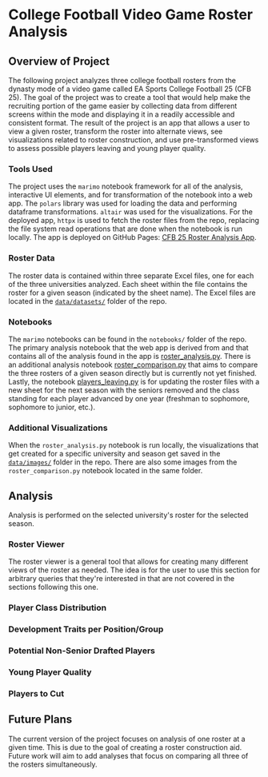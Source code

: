 # **College Football Video Game Roster Analysis**

## **Overview of Project**
The following project analyzes three college football rosters from the dynasty
mode of a video game called EA Sports College Football 25 (CFB 25). The goal of
the project was to create a tool that would help make the recruiting portion of
the game easier by collecting data from different screens within the mode and
displaying it in a readily accessible and consistent format. The result of the
project is an app that allows a user to view a given roster, transform the
roster into alternate views, see visualizations related to roster construction,
and use pre-transformed views to assess possible players leaving and young
player quality.

### **Tools Used**
The project uses the `marimo` notebook framework for all of the analysis,
interactive UI elements, and for transformation of the notebook into a web app.
The `polars` library was used for loading the data and performing dataframe
transformations. `altair` was used for the visualizations. For the deployed app,
`httpx` is used to fetch the roster files from the repo, replacing the file
system read operations that are done when the notebook is run locally. The app
is deployed on GitHub Pages: [CFB 25 Roster Analysis
App](https://cdpeters.github.io/cfb-analysis/).

### **Roster Data**
The roster data is contained within three separate Excel files, one for each of
the three universities analyzed. Each sheet within the file contains the roster
for a given season (indicated by the sheet name). The Excel files are located in
the
[`data/datasets/`](https://github.com/cdpeters/cfb-analysis/tree/main/data/datasets)
folder of the repo.

### **Notebooks**
The `marimo` notebooks can be found in the `notebooks/` folder of the repo. The
primary analysis notebook that the web app is derived from and that contains all
of the analysis found in the app is
[roster_analysis.py](https://github.com/cdpeters/cfb-analysis/blob/main/notebooks/roster_analysis.py).
There is an additional analysis notebook
[roster_comparison.py](https://github.com/cdpeters/cfb-analysis/blob/main/notebooks/roster_comparison.py)
that aims to compare the three rosters of a given season directly but is
currently not yet finished. Lastly, the notebook
[players_leaving.py](https://github.com/cdpeters/cfb-analysis/blob/main/notebooks/players_leaving.py)
is for updating the roster files with a new sheet for the next season with the
seniors removed and the class standing for each player advanced by one year
(freshman to sophomore, sophomore to junior, etc.).

### **Additional Visualizations**
When the `roster_analysis.py` notebook is run locally, the visualizations that
get created for a specific university and season get saved in the
[`data/images/`](https://github.com/cdpeters/cfb-analysis/tree/main/data/images)
folder in the repo. There are also some images from the `roster_comparison.py`
notebook located in the same folder.

## **Analysis**
Analysis is performed on the selected university's roster for the selected
season.

### **Roster Viewer**
The roster viewer is a general tool that allows for creating many different views of the roster as needed. The idea is for the user to use this section for arbitrary queries that they're interested in that are not covered in the sections following this one.
### **Player Class Distribution**

### **Development Traits per Position/Group**

### **Potential Non-Senior Drafted Players**

### **Young Player Quality**

### **Players to Cut**


## **Future Plans**
The current version of the project focuses on analysis of one roster at a given
time. This is due to the goal of creating a roster construction aid. Future work
will aim to add analyses that focus on comparing all three of the rosters
simultaneously.


<!-- <div align="center">
    <img src="assets/images/bike_sharing/ride_durations_by_all_users.svg"
         alt="Ride Durations by All Users" />
</div> -->
